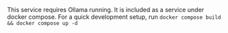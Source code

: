 This service requires Ollama running. It is included as a service under docker compose. 
For a quick development setup, run `docker compose build && docker compose up -d`